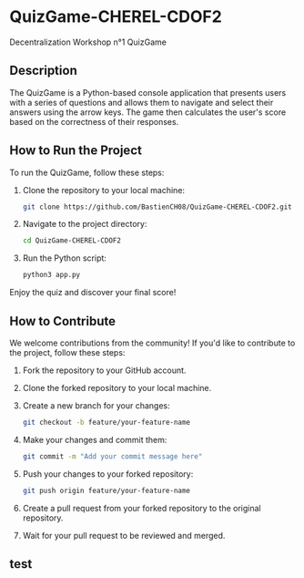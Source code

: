 # QuizGame-CHEREL-CDOF2
Decentralization Workshop n°1 QuizGame

## Description

The QuizGame is a Python-based console application that presents users with a series of questions and allows them to navigate and select their answers using the arrow keys. The game then calculates the user's score based on the correctness of their responses.

## How to Run the Project

To run the QuizGame, follow these steps:

1. Clone the repository to your local machine:

   ```bash
   git clone https://github.com/BastienCH08/QuizGame-CHEREL-CDOF2.git
2. Navigate to the project directory:

    ```bash
    cd QuizGame-CHEREL-CDOF2
3. Run the Python script:
    ```bash
    python3 app.py
Enjoy the quiz and discover your final score!

## How to Contribute

We welcome contributions from the community! If you'd like to contribute to the project, follow these steps:

1. Fork the repository to your GitHub account.
2. Clone the forked repository to your local machine.
3. Create a new branch for your changes:

    ```bash
    git checkout -b feature/your-feature-name
4. Make your changes and commit them:

    ```bash
    git commit -m "Add your commit message here"
5. Push your changes to your forked repository:
    ```bash
    git push origin feature/your-feature-name
6. Create a pull request from your forked repository to the original repository.
7. Wait for your pull request to be reviewed and merged.
## test
